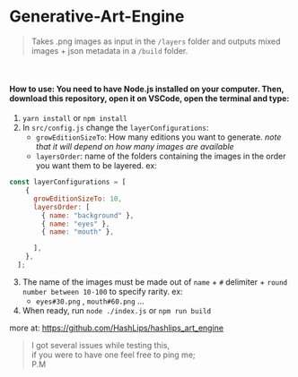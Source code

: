# Generative-Art-Engine
> Takes .png images as input in the ```/layers``` folder and outputs mixed images + json metadata in a ```/build``` folder. 

<br>

#### How to use: You need to have Node.js installed on your computer. Then, download this repository, open it on VSCode, open the terminal and type:
1) ```yarn install``` or ```npm install```
2) In  `src/config.js` change the ```layerConfigurations```:
    - ```growEditionSizeTo```: How many editions you want to generate. *note that it will depend on how many images are available*
    - ```layersOrder```: name of the folders containing the images in the order you want them to be layered. ex:

```Javascript
const layerConfigurations = [
    {
      growEditionSizeTo: 10,
      layersOrder: [
        { name: "background" },
        { name: "eyes" },
        { name: "mouth" },

      ],
    },
  ];
```
    
3) The name of the images must be made out of ```name``` + ```#``` delimiter + ```round number between 10-100``` to specify rarity. ex:
     - ```eyes#30.png``` , ```mouth#60.png``` ...
4) When ready, run ```node ./index.js``` or ```npm run build```

more at: https://github.com/HashLips/hashlips_art_engine

>I got several issues while testing this,<br>
if you were to have one feel free to ping me;<br>
P.M
  
